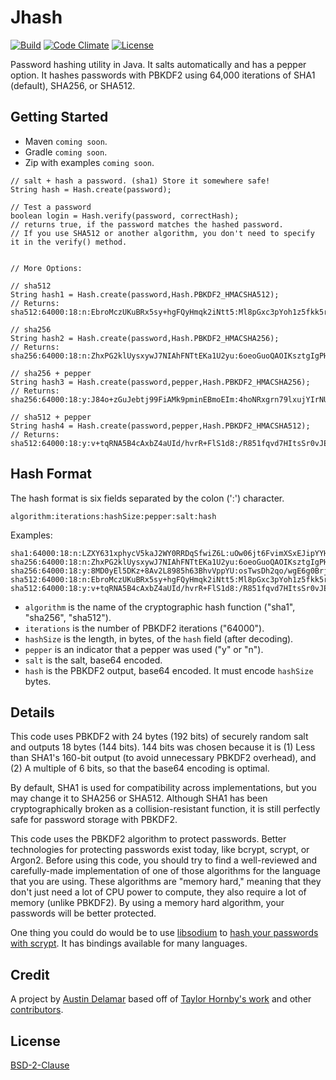 # Jhash

[![Build](https://travis-ci.org/amdelamar/jhash.svg?branch=master)](https://travis-ci.org/amdelamar/jhash)
[![Code Climate](https://codeclimate.com/github/amdelamar/jhash/badges/gpa.svg)](https://codeclimate.com/github/amdelamar/jhash)
[![License](https://img.shields.io/:license-BSD2-blue.svg)](https://github.com/amdelamar/jhash/blob/master/LICENSE)

Password hashing utility in Java. It salts automatically and has a pepper option. It hashes passwords with PBKDF2 using 64,000 iterations of SHA1 (default), SHA256, or SHA512.


## Getting Started

* Maven `coming soon`.
* Gradle `coming soon`.
* Zip with examples `coming soon`.


```
// salt + hash a password. (sha1) Store it somewhere safe!
String hash = Hash.create(password);

// Test a password
boolean login = Hash.verify(password, correctHash);
// returns true, if the password matches the hashed password.
// If you use SHA512 or another algorithm, you don't need to specify it in the verify() method.


// More Options:

// sha512
String hash1 = Hash.create(password,Hash.PBKDF2_HMACSHA512);
// Returns: sha512:64000:18:n:EbroMczUKuBRx5sy+hgFQyHmqk2iNtt5:Ml8pGxc3pYoh1z5fkk5rfjM9

// sha256
String hash2 = Hash.create(password,Hash.PBKDF2_HMACSHA256);
// Returns: sha256:64000:18:n:ZhxPG2klUysxywJ7NIAhFNTtEKa1U2yu:6oeoGuoQAOIKsztgIgPHTC4/

// sha256 + pepper
String hash3 = Hash.create(password,pepper,Hash.PBKDF2_HMACSHA256);
// Returns: sha256:64000:18:y:J84o+zGuJebtj99FiAMk9pminEBmoEIm:4hoNRxgrn79lxujYIrNUXQd1

// sha512 + pepper
String hash4 = Hash.create(password,pepper,Hash.PBKDF2_HMACSHA512);
// Returns: sha512:64000:18:y:v+tqRNA5B4cAxbZ4aUId/hvrR+FlS1d8:/R851fqvd7HItsSr0vJEupBf
```


## Hash Format

The hash format is six fields separated by the colon (':') character.

```
algorithm:iterations:hashSize:pepper:salt:hash
```

Examples:

```
sha1:64000:18:n:LZXY631xphycV5kaJ2WY0RRDqSfwiZ6L:uOw06jt6FvimXSxEJipYYHsQ
sha256:64000:18:n:ZhxPG2klUysxywJ7NIAhFNTtEKa1U2yu:6oeoGuoQAOIKsztgIgPHTC4/
sha256:64000:18:y:8MD0yEl5DKz+8Av2L8985h63BhvVppYU:osTwsDh2qo/wgE6g0BrjdeFt
sha512:64000:18:n:EbroMczUKuBRx5sy+hgFQyHmqk2iNtt5:Ml8pGxc3pYoh1z5fkk5rfjM9
sha512:64000:18:y:v+tqRNA5B4cAxbZ4aUId/hvrR+FlS1d8:/R851fqvd7HItsSr0vJEupBf
```

- `algorithm` is the name of the cryptographic hash function ("sha1", "sha256", "sha512").
- `iterations` is the number of PBKDF2 iterations ("64000").
- `hashSize` is the length, in bytes, of the `hash` field (after decoding).
- `pepper` is an indicator that a pepper was used ("y" or "n").
- `salt` is the salt, base64 encoded.
- `hash` is the PBKDF2 output, base64 encoded. It must encode `hashSize` bytes.


## Details

This code uses PBKDF2 with 24 bytes (192 bits) of securely random salt and outputs 18 bytes (144 bits).  144 bits was chosen because it is (1) Less than SHA1's 160-bit output (to avoid unnecessary PBKDF2 overhead), and (2) A multiple of 6 bits, so that the base64 encoding is optimal.

By default, SHA1 is used for compatibility across implementations, but you may change it to SHA256 or SHA512. Although SHA1 has been cryptographically broken as a collision-resistant function, it is still perfectly safe for password storage with PBKDF2.

This code uses the PBKDF2 algorithm to protect passwords. Better technologies for protecting passwords exist today, like bcrypt, scrypt, or Argon2. Before using this code, you should try to find a well-reviewed and carefully-made implementation of one of those algorithms for the language that you are using. These algorithms are "memory hard," meaning that they don't just need a lot of CPU power to compute, they also require a lot of memory (unlike PBKDF2). By using a memory hard algorithm, your passwords will be better protected.

One thing you could do would be to use [libsodium](https://github.com/jedisct1/libsodium) to [hash your passwords with scrypt](https://download.libsodium.org/doc/password_hashing/index.html). It has bindings available for many languages.


## Credit

A project by [Austin Delamar](https://github.com/amdelamar) based off of [Taylor Hornby's work](https://github.com/defuse/password-hashing) and other [contributors](https://github.com/amdelamar/jhash/graphs/contributors).


## License

[BSD-2-Clause](https://github.com/amdelamar/jhash/blob/master/LICENSE)
